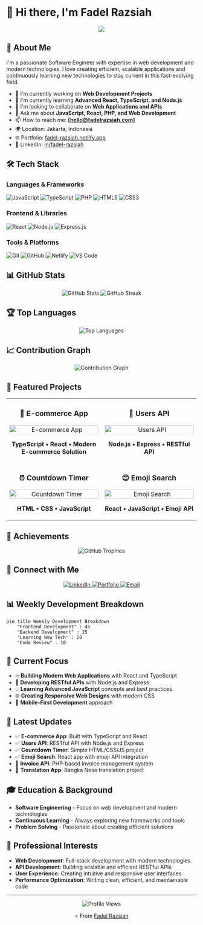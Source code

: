 # 👋 Hi there, I'm Fadel Razsiah

<div align="center">
  <img src="https://readme-typing-svg.vercel.app/?lines=Welcome+to+my+GitHub+profile!;I'm+a+Software+Engineer;Passionate+about+web+development!&center=true&width=500&height=50">
</div>

## 🚀 About Me

I'm a passionate Software Engineer with expertise in web development and modern technologies. I love creating efficient, scalable applications and continuously learning new technologies to stay current in this fast-evolving field.

- 🔭 I'm currently working on **Web Development Projects**
- 🌱 I'm currently learning **Advanced React, TypeScript, and Node.js**
- 👯 I'm looking to collaborate on **Web Applications and APIs**
- 💬 Ask me about **JavaScript, React, PHP, and Web Development**
- 📫 How to reach me: **[hello@fadelrazsiah.com]**
- 🌍 Location: Jakarta, Indonesia
- 🌐 Portfolio: [fadel-razsiah.netlify.app](https://fadel-razsiah.com/)
- 💼 LinkedIn: [in/fadel-razsiah](https://linkedin.com/in/fadel-razsiah)

## 🛠️ Tech Stack

### Languages & Frameworks

![JavaScript](https://img.shields.io/badge/-JavaScript-F7DF1E?style=flat-square&logo=javascript&logoColor=black)
![TypeScript](https://img.shields.io/badge/-TypeScript-007ACC?style=flat-square&logo=typescript&logoColor=white)
![PHP](https://img.shields.io/badge/-PHP-777BB4?style=flat-square&logo=php&logoColor=white)
![HTML5](https://img.shields.io/badge/-HTML5-E34F26?style=flat-square&logo=html5&logoColor=white)
![CSS3](https://img.shields.io/badge/-CSS3-1572B6?style=flat-square&logo=css3&logoColor=white)

### Frontend & Libraries

![React](https://img.shields.io/badge/-React-61DAFB?style=flat-square&logo=react&logoColor=black)
![Node.js](https://img.shields.io/badge/-Node.js-339933?style=flat-square&logo=node.js&logoColor=white)
![Express.js](https://img.shields.io/badge/-Express.js-000000?style=flat-square&logo=express&logoColor=white)

### Tools & Platforms

![Git](https://img.shields.io/badge/-Git-F05032?style=flat-square&logo=git&logoColor=white)
![GitHub](https://img.shields.io/badge/-GitHub-181717?style=flat-square&logo=github&logoColor=white)
![Netlify](https://img.shields.io/badge/-Netlify-00C7B7?style=flat-square&logo=netlify&logoColor=white)
![VS Code](https://img.shields.io/badge/-VS%20Code-007ACC?style=flat-square&logo=visual-studio-code&logoColor=white)

## 📊 GitHub Stats

<div align="center">
  <img src="https://github-readme-stats.vercel.app/api?username=fadelrazh&show_icons=true&theme=radical&hide_border=true" alt="GitHub Stats">
  <img src="https://github-readme-streak-stats.herokuapp.com/?user=fadelrazh&theme=radical&hide_border=true" alt="GitHub Streak">
</div>

## 🏆 Top Languages

<div align="center">
  <img src="https://github-readme-stats.vercel.app/api/top-langs/?username=fadelrazh&layout=compact&theme=radical&hide_border=true" alt="Top Languages">
</div>

## 📈 Contribution Graph

<div align="center">
  <img src="https://github-readme-activity-graph.vercel.app/graph?username=fadelrazh&theme=github&hide_border=true" alt="Contribution Graph">
</div>

## 🎯 Featured Projects

<table>
  <tr>
    <td width="50%">
      <h3 align="center">🛒 E-commerce App</h3>
      <p align="center">
        <a href="https://github.com/fadelrazh/e-commerce" target="_blank">
          <img src="https://github-readme-stats.vercel.app/api/pin/?username=fadelrazh&repo=e-commerce&theme=radical" width="100%" alt="E-commerce App"/>
        </a>
      </p>
      <p align="center">
        <strong>TypeScript • React • Modern E-commerce Solution</strong>
      </p>
    </td>
    <td width="50%">
      <h3 align="center">👥 Users API</h3>
      <p align="center">
        <a href="https://github.com/fadelrazh/users-api" target="_blank">
          <img src="https://github-readme-stats.vercel.app/api/pin/?username=fadelrazh&repo=users-api&theme=radical" width="100%" alt="Users API"/>
        </a>
      </p>
      <p align="center">
        <strong>Node.js • Express • RESTful API</strong>
      </p>
    </td>
  </tr>
  <tr>
    <td width="50%">
      <h3 align="center">⏰ Countdown Timer</h3>
      <p align="center">
        <a href="https://github.com/fadelrazh/countdown-timer" target="_blank">
          <img src="https://github-readme-stats.vercel.app/api/pin/?username=fadelrazh&repo=countdown-timer&theme=radical" width="100%" alt="Countdown Timer"/>
        </a>
      </p>
      <p align="center">
        <strong>HTML • CSS • JavaScript</strong>
      </p>
    </td>
    <td width="50%">
      <h3 align="center">😊 Emoji Search</h3>
      <p align="center">
        <a href="https://github.com/fadelrazh/react-emoji-seacrh" target="_blank">
          <img src="https://github-readme-stats.vercel.app/api/pin/?username=fadelrazh&repo=react-emoji-seacrh&theme=radical" width="100%" alt="Emoji Search"/>
        </a>
      </p>
      <p align="center">
        <strong>React • JavaScript • Emoji API</strong>
      </p>
    </td>
  </tr>
</table>

## 🏅 Achievements

<div align="center">
  <img src="https://github-profile-trophy.vercel.app/?username=fadelrazh&theme=radical&no-frame=true&no-bg=false&margin-w=4" alt="GitHub Trophies">
</div>

## 🔗 Connect with Me

<div align="center">
  <a href="https://linkedin.com/in/fadel-razsiah" target="_blank">
    <img src="https://img.shields.io/badge/-LinkedIn-0077B5?style=flat-square&logo=linkedin&logoColor=white" alt="LinkedIn">
  </a>
  <a href="https://fadel-razsiah.netlify.app/" target="_blank">
    <img src="https://img.shields.io/badge/-Portfolio-FF5722?style=flat-square&logo=todoist&logoColor=white" alt="Portfolio">
  </a>
  <a href="mailto:hello@fadelrazsiah.com">
    <img src="https://img.shields.io/badge/-Email-D14836?style=flat-square&logo=gmail&logoColor=white" alt="Email">
  </a>
</div>

## 📊 Weekly Development Breakdown

```mermaid
pie title Weekly Development Breakdown
    "Frontend Development" : 45
    "Backend Development" : 25
    "Learning New Tech" : 20
    "Code Review" : 10
```

## 🎯 Current Focus

- 🔥 **Building Modern Web Applications** with React and TypeScript
- 🚀 **Developing RESTful APIs** with Node.js and Express
- 💡 **Learning Advanced JavaScript** concepts and best practices
- 🌐 **Creating Responsive Web Designs** with modern CSS
- 📱 **Mobile-First Development** approach

## 📝 Latest Updates

- ✅ **E-commerce App**: Built with TypeScript and React
- ✅ **Users API**: RESTful API with Node.js and Express
- ✅ **Countdown Timer**: Simple HTML/CSS/JS project
- ✅ **Emoji Search**: React app with emoji API integration
- 🔄 **Invoice API**: PHP-based invoice management system
- 🔄 **Translation App**: Bangka Nese translation project

## 🎓 Education & Background

- **Software Engineering** - Focus on web development and modern technologies
- **Continuous Learning** - Always exploring new frameworks and tools
- **Problem Solving** - Passionate about creating efficient solutions

## 💼 Professional Interests

- **Web Development**: Full-stack development with modern technologies
- **API Development**: Building scalable and efficient RESTful APIs
- **User Experience**: Creating intuitive and responsive user interfaces
- **Performance Optimization**: Writing clean, efficient, and maintainable code

---

<div align="center">
  <img src="https://komarev.com/ghpvc/?username=fadelrazh&style=flat-square&color=blue" alt="Profile Views">
  
  ⭐ From [Fadel Razsiah](https://github.com/fadelrazh)
</div>
